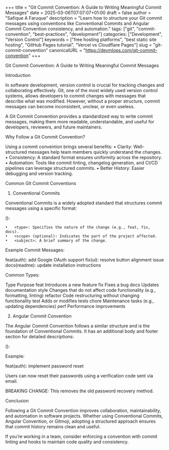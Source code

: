 +++
title = "Git Commit Convention: A Guide to Writing Meaningful Commit Messages"
date = 2025-03-06T07:07:07+01:00
draft = false
author = "Safique A Faruque"
description = "Learn how to structure your Git commit messages using conventions like Conventional Commits and Angular Commit Convention consistency, and automation."
tags: ["git", "commit-convention", "best-practices", "development"]
categories: ["Development", "Version Control"]
keywords = ["free hosting platforms", "best static site hosting", "GitHub Pages tutorial", "Vercel vs Cloudflare Pages"]
slug = "git-commit-convention"
canonicalURL = "https://devmlops.com/git-commit-convention"
+++


Git Commit Convention: A Guide to Writing Meaningful Commit Messages

Introduction

In software development, version control is crucial for tracking changes and collaborating effectively. Git, one of the most widely used version control systems, allows developers to commit changes with messages that describe what was modified. However, without a proper structure, commit messages can become inconsistent, unclear, or even useless.

A Git Commit Convention provides a standardized way to write commit messages, making them more readable, understandable, and useful for developers, reviewers, and future maintainers.

Why Follow a Git Commit Convention?

Using a commit convention brings several benefits:
	•	Clarity: Well-structured messages help team members quickly understand the changes.
	•	Consistency: A standard format ensures uniformity across the repository.
	•	Automation: Tools like commit linting, changelog generation, and CI/CD pipelines can leverage structured commits.
	•	Better History: Easier debugging and version tracking.

Common Git Commit Conventions

1. Conventional Commits

Conventional Commits is a widely adopted standard that structures commit messages using a specific format:

<type>(<scope>): <subject>

	•	<type>: Specifies the nature of the change (e.g., feat, fix, docs).
	•	<scope> (optional): Indicates the part of the project affected.
	•	<subject>: A brief summary of the change.

Example Commit Messages:

feat(auth): add Google OAuth support
fix(ui): resolve button alignment issue
docs(readme): update installation instructions

Common Types:

Type	Purpose
feat	Introduces a new feature
fix	Fixes a bug
docs	Updates documentation
style	Changes that do not affect code functionality (e.g., formatting, linting)
refactor	Code restructuring without changing functionality
test	Adds or modifies tests
chore	Maintenance tasks (e.g., updating dependencies)
perf	Performance improvements

2. Angular Commit Convention

The Angular Commit Convention follows a similar structure and is the foundation of Conventional Commits. It has an additional body and footer section for detailed descriptions:

<type>(<scope>): <subject>

<body>

<footer>

Example:

feat(auth): implement password reset

Users can now reset their passwords using a verification code sent via email.

BREAKING CHANGE: This removes the old password recovery method.

Conclusion

Following a Git Commit Convention improves collaboration, maintainability, and automation in software projects. Whether using Conventional Commits, Angular Convention, or Gitmoji, adopting a structured approach ensures that commit history remains clean and useful.

If you’re working in a team, consider enforcing a convention with commit linting and hooks to maintain code quality and consistency.

